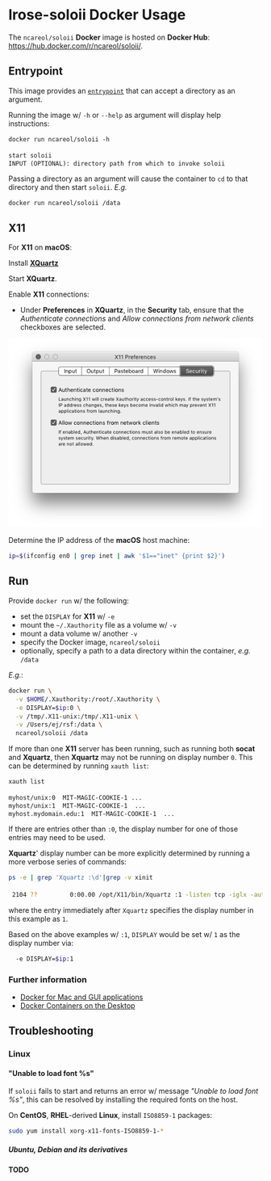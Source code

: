 # lrose-soloii Docker Usage

The `ncareol/soloii` **Docker** image is hosted on **Docker Hub**: <https://hub.docker.com/r/ncareol/soloii/>.

## Entrypoint

This image provides an [`entrypoint`](https://docs.docker.com/engine/reference/builder/#entrypoint) that can accept a directory as an argument.

Running the image w/ `-h` or `--help` as argument will display help instructions:

```
docker run ncareol/soloii -h

start soloii
INPUT (OPTIONAL): directory path from which to invoke soloii
```

Passing a directory as an argument will cause the container to `cd` to that directory and then start `soloii`. *E.g.*

```sh
docker run ncareol/soloii /data
```

## X11

For **X11** on **macOS**:

Install [**XQuartz**](https://www.xquartz.org/)

Start **XQuartz**.

Enable **X11** connections:

- Under **Preferences** in **XQuartz**, in the **Security** tab, ensure that the *Authenticate connections* and *Allow connections from network clients* checkboxes are selected.

![xquartz_preferences.png](xquartz_preferences.png)

Determine the IP address of the **macOS** host machine:

```sh
ip=$(ifconfig en0 | grep inet | awk '$1=="inet" {print $2}')
```

## Run

Provide `docker run` w/ the following:

- set the `DISPLAY` for **X11** w/ `-e`
- mount the `~/.Xauthority` file as a volume w/ `-v`
- mount a data volume w/ another `-v`
- specify the Docker image, `ncareol/soloii`
- optionally, specify a path to a data directory within the container, *e.g.* `/data`

*E.g.*:

```sh
docker run \
  -v $HOME/.Xauthority:/root/.Xauthority \
  -e DISPLAY=$ip:0 \
  -v /tmp/.X11-unix:/tmp/.X11-unix \
  -v /Users/ej/rsf:/data \
  ncareol/soloii /data
```

If more than one **X11** server has been running, such as running both **socat** and **Xquartz**, then **Xquartz** may not be running on display number `0`. This can be determined by running `xauth list`:

```
xauth list

myhost/unix:0  MIT-MAGIC-COOKIE-1 ...
myhost/unix:1  MIT-MAGIC-COOKIE-1  ...
myhost.mydomain.edu:1  MIT-MAGIC-COOKIE-1  ...
```

If there are entries other than `:0`, the display number for one of those entries may need to be used.

**Xquartz**' display number can be more explicitly determined by running a more verbose series of commands:

```sh
ps -e | grep 'Xquartz :\d'|grep -v xinit

 2104 ??         0:00.00 /opt/X11/bin/Xquartz :1 -listen tcp -iglx -auth /Users/myuser/.serverauth.1955
```

where the entry immediately after `Xquartz` specifies the display number in this example as `1`.

Based on the above examples w/ `:1`, `DISPLAY` would be set w/ `1` as the display number via:

```sh
  -e DISPLAY=$ip:1
```

### Further information

- [Docker for Mac and GUI applications](https://fredrikaverpil.github.io/2016/07/31/docker-for-mac-and-gui-applications/)
- [Docker Containers on the Desktop](https://blog.jessfraz.com/post/docker-containers-on-the-desktop/)

## Troubleshooting

### Linux

#### "Unable to load font %s"

If `soloii` fails to start and returns an error w/ message *"Unable to load font %s"*, this can be resolved by installing the required fonts on the host.

On **CentOS**, **RHEL**-derived **Linux**, install `ISO8859-1` packages:

```sh
sudo yum install xorg-x11-fonts-ISO8859-1-*
```

##### Ubuntu, Debian and its derivatives

**TODO**
